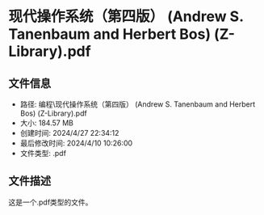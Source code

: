 ﻿# 现代操作系统（第四版） (Andrew S. Tanenbaum and Herbert Bos) (Z-Library).pdf

## 文件信息
- 路径: 编程\现代操作系统（第四版） (Andrew S. Tanenbaum and Herbert Bos) (Z-Library).pdf
- 大小: 184.57 MB
- 创建时间: 2024/4/27 22:34:12
- 最后修改时间: 2024/4/10 10:26:00
- 文件类型: .pdf

## 文件描述
这是一个.pdf类型的文件。

